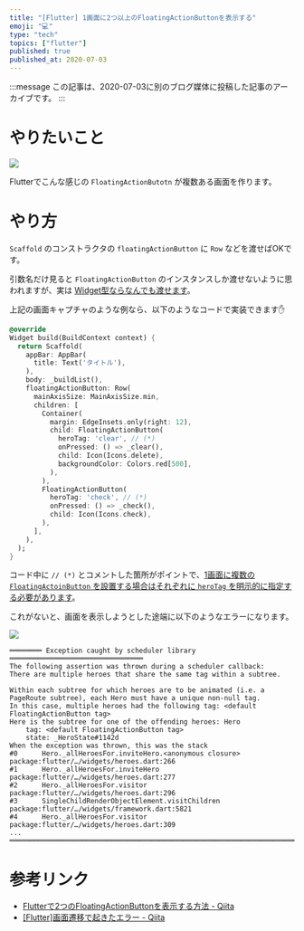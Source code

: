 ```yaml
---
title: "[Flutter] 1画面に2つ以上のFloatingActionButtonを表示する"
emoji: "💻"
type: "tech"
topics: ["flutter"]
published: true
published_at: 2020-07-03
---
```


:::message
この記事は、2020-07-03に別のブログ媒体に投稿した記事のアーカイブです。
:::

# やりたいこと

![](https://tva1.sinaimg.cn/large/007S8ZIlgy1ggdutk13hrj30ks10yjsi.jpg)

Flutterでこんな感じの `FloatingActionButotn` が複数ある画面を作ります。

# やり方

`Scaffold` のコンストラクタの `floatingActionButton` に `Row` などを渡せばOKです。

引数名だけ見ると `FloatingActionButton` のインスタンスしか渡せないように思われますが、実は [Widget型ならなんでも渡せます](https://github.com/flutter/flutter/blob/462b0ea76eca028a7776f60a20a05ebce30dfdbd/packages/flutter/lib/src/material/scaffold.dart#L1093)。

上記の画面キャプチャのような例なら、以下のようなコードで実装できます✋

```dart
@override
Widget build(BuildContext context) {
  return Scaffold(
    appBar: AppBar(
      title: Text('タイトル'),
    ),
    body: _buildList(),
    floatingActionButton: Row(
      mainAxisSize: MainAxisSize.min,
      children: [
        Container(
          margin: EdgeInsets.only(right: 12),
          child: FloatingActionButton(
            heroTag: 'clear', // (*)
            onPressed: () => _clear(),
            child: Icon(Icons.delete),
            backgroundColor: Colors.red[500],
          ),
        ),
        FloatingActionButton(
          heroTag: 'check', // (*)
          onPressed: () => _check(),
          child: Icon(Icons.check),
        ),
      ],
    ),
  );
}
```

コード中に `// (*)` とコメントした箇所がポイントで、[1画面に複数の `FloatingActoinButton` を設置する場合はそれぞれに `heroTag` を明示的に指定する必要があります](https://github.com/flutter/flutter/blob/462b0ea76eca028a7776f60a20a05ebce30dfdbd/packages/flutter/lib/src/material/floating_action_button.dart#L283-L288)。

これがないと、画面を表示しようとした途端に以下のようなエラーになります。

![](https://tva1.sinaimg.cn/large/007S8ZIlgy1ggdv88x8qzj30ko10wdgg.jpg)

```
════════ Exception caught by scheduler library ═════════════════════════════════
The following assertion was thrown during a scheduler callback:
There are multiple heroes that share the same tag within a subtree.

Within each subtree for which heroes are to be animated (i.e. a PageRoute subtree), each Hero must have a unique non-null tag.
In this case, multiple heroes had the following tag: <default FloatingActionButton tag>
Here is the subtree for one of the offending heroes: Hero
    tag: <default FloatingActionButton tag>
    state: _HeroState#1142d
When the exception was thrown, this was the stack
#0      Hero._allHeroesFor.inviteHero.<anonymous closure> 
package:flutter/…/widgets/heroes.dart:266
#1      Hero._allHeroesFor.inviteHero 
package:flutter/…/widgets/heroes.dart:277
#2      Hero._allHeroesFor.visitor 
package:flutter/…/widgets/heroes.dart:296
#3      SingleChildRenderObjectElement.visitChildren 
package:flutter/…/widgets/framework.dart:5821
#4      Hero._allHeroesFor.visitor 
package:flutter/…/widgets/heroes.dart:309
...
════════════════════════════════════════════════════════════════════════════════
```

# 参考リンク

* [Flutterで2つのFloatingActionButtonを表示する方法 - Qiita](https://qiita.com/sekitaka_1214/items/351980e7b354c7e3859e)
* [[Flutter]画面遷移で起きたエラー - Qiita](https://qiita.com/reiji_matsumura/items/c07e95b5793d943229e3)
